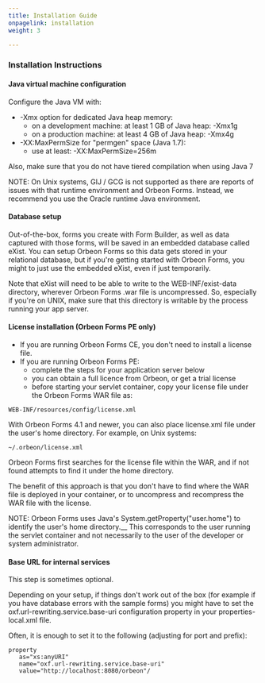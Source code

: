 ```yaml
---
title: Installation Guide
onpagelink: installation
weight: 3

---
```


### Installation Instructions

#### Java virtual machine configuration

Configure the Java VM with:

- -Xmx option for dedicated Java heap memory: 
  - on a development machine: at least 1 GB of Java heap: -Xmx1g
  - on a production machine: at least 4 GB of Java heap: -Xmx4g
- -XX:MaxPermSize for "permgen" space (Java 1.7): 
  - use at least: -XX:MaxPermSize=256m
 
 
Also, make sure that you do not have tiered compilation when using Java 7

NOTE: On Unix systems, GIJ / GCG is not supported as there are reports of issues with that runtime environment and Orbeon Forms. Instead, we recommend you use the Oracle runtime Java environment.

#### Database setup

Out-of-the-box, forms you create with Form Builder, as well as data captured with those forms, will be saved in an embedded database called eXist. You can setup Orbeon Forms so this data gets stored in your relational database, but if you're getting started with Orbeon Forms, you might to just use the embedded eXist, even if just temporarily.

Note that eXist will need to be able to write to the WEB-INF/exist-data directory, wherever Orbeon Forms .war file is uncompressed. So, especially if you're on UNIX, make sure that this directory is writable by the process running your app server.

#### License installation (Orbeon Forms PE only)

- If you are running Orbeon Forms CE, you don't need to install a license file.
- If you are running Orbeon Forms PE: 
  - complete the steps for your application server below
  - you can obtain a full licence from Orbeon, or get a trial license
  - before starting your servlet container, copy your license file under the Orbeon Forms WAR file as:
 
 ```
WEB-INF/resources/config/license.xml
```

With Orbeon Forms 4.1 and newer, you can also place license.xml file under the user's home directory. For example, on Unix systems:

 ```
~/.orbeon/license.xml
```

Orbeon Forms first searches for the license file within the WAR, and if not found attempts to find it under the home directory.

The benefit of this approach is that you don't have to find where the WAR file is deployed in your container, or to uncompress and recompress the WAR file with the license.

NOTE: Orbeon Forms uses Java's System.getProperty("user.home") to identify the user's home directory.\_\_ This corresponds to the user running the servlet container and not necessarily to the user of the developer or system administrator.

#### Base URL for internal services

This step is sometimes optional.

Depending on your setup, if things don't work out of the box (for example if you have database errors with the sample forms) you might have to set the oxf.url-rewriting.service.base-uri configuration property in your properties-local.xml file.

Often, it is enough to set it to the following (adjusting for port and prefix):

 ```
property
    as="xs:anyURI"
    name="oxf.url-rewriting.service.base-uri"
    value="http://localhost:8080/orbeon"/ 
```